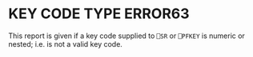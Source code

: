 




<h1 class="heading"><span class="name">KEY CODE TYPE ERROR</span><span class="command">63</span></h1>

This report is given if a key code supplied to `⎕SR` or `⎕PFKEY` is numeric or nested; i.e. is not a valid key code.




